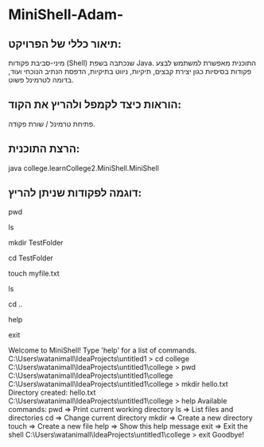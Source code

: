 # MiniShell-Adam-

## תיאור כללי של הפרויקט:
מיני-סביבת פקודות (Shell) שנכתבה בשפת Java. התוכנית מאפשרת למשתמש לבצע פקודות בסיסיות כגון יצירת קבצים, תיקיות, ניווט בתיקיות, הדפסת הנתיב הנוכחי ועוד, בדומה לטרמינל פשוט.

## הוראות כיצד לקמפל ולהריץ את הקוד:
פתיחת טרמינל / שורת פקודה.

## הרצת התוכנית:

java college.learnCollege2.MiniShell.MiniShell

## דוגמה לפקודות שניתן להריץ:
pwd

ls

mkdir TestFolder

cd TestFolder

touch myfile.txt

ls

cd ..

help

exit

Welcome to MiniShell! Type 'help' for a list of commands.
C:\Users\watanimall\IdeaProjects\untitled1 > cd college
C:\Users\watanimall\IdeaProjects\untitled1\college > pwd
C:\Users\watanimall\IdeaProjects\untitled1\college
C:\Users\watanimall\IdeaProjects\untitled1\college > mkdir hello.txt
Directory created: hello.txt
C:\Users\watanimall\IdeaProjects\untitled1\college > help
Available commands:
  pwd    =>   Print current working directory
  ls     =>   List files and directories
  cd     =>   Change current directory
  mkdir  =>   Create a new directory
  touch  =>   Create a new file
  help   =>   Show this help message
  exit   =>   Exit the shell
C:\Users\watanimall\IdeaProjects\untitled1\college > exit
Goodbye!



